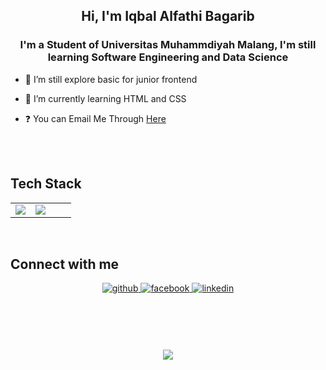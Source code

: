 ## <div align="center">Hi, I'm Iqbal Alfathi Bagarib</div>


### <div align="center">I'm a Student of Universitas Muhammdiyah Malang, I'm still learning Software Engineering and Data Science</div>

- 🔭 I’m still explore basic for junior frontend

- 🌱 I’m currently learning HTML and CSS

- ❓ You can Email Me Through [Here](mailto:GominexV4@gmail.com)

<br/>  

<br/>

## Tech Stack

<table align="center">
<tr><td align="top" width="33%">
<img src=https://upload.wikimedia.org/wikipedia/commons/thumb/6/61/HTML5_logo_and_wordmark.svg/2048px-HTML5_logo_and_wordmark.svg.png></td>

<td valign="top" width="33%">
<img src=https://www.google.com/imgres?q=css&imgurl=https%3A%2F%2Fupload.wikimedia.org%2Fwikipedia%2Fcommons%2Fthumb%2Fa%2Fab%2FOfficial_CSS_Logo.svg%2F640px-Official_CSS_Logo.svg.png&imgrefurl=https%3A%2F%2Fen.wikipedia.org%2Fwiki%2FCSS&docid=m95i5R440PM28M&tbnid=pQNIwU8axNZnDM&vet=12ahUKEwjeo9qtpqCLAxWlwzgGHVHhDe4QM3oECGYQAA..i&w=640&h=640&hcb=2&itg=1&ved=2ahUKEwjeo9qtpqCLAxWlwzgGHVHhDe4QM3oECGYQAA>
</td><td valign="top" width="33%">





</td></tr></table>

<br/>  


## Connect with me
<div align="center">
<a href="https://github.com/" target="_blank">
<img src=https://img.shields.io/badge/github-%2324292e.svg?&style=for-the-badge&logo=github&logoColor=white alt=github style="margin-bottom: 5px;" />
</a>
<a href="https://www.facebook.com/yuyuuki.yunimeyuki/" target="_blank">
<img src=https://img.shields.io/badge/facebook-%232E87FB.svg?&style=for-the-badge&logo=facebook&logoColor=white alt=facebook style="margin-bottom: 5px;" />
</a>  
<a href="https://www.linkedin.com/in/iqbal-alfathi-bagarib-808670278/" target="_blank">
<img src=https://img.shields.io/badge/linkedin-%231E77B5.svg?&style=for-the-badge&logo=linkedin&logoColor=white alt=linkedin style="margin-bottom: 5px;" />
</a>
</div>  
<br/>
<div align="center" style="display:inline-block;flex-wrap:nowrap";>

<img
/>

</div>


#
<div align="center"><img src="https://spotify-github-profile.vercel.app/api/view?uid=31oqw4q4lmris3kpeqeyi4ojxnkm&cover_image=true&theme=default&show_offline=false&background_color=121212" /></div>  

<br/>  
